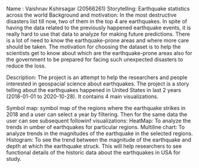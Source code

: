 Name : Vaishnav Kshirsagar (20566261)
Storytelling: Earthquake statistics across the world
Background and motivation:
In the most destructive disasters list till now, two of them in the top 4 are earthquakes. In spite of having the data related to the previously happened earthquake events, it is really hard to use that data to analyze for making future predictions. There is a lot of need to know the earthquake-prone areas and where more care should be taken. The motivation for choosing the dataset is to help the scientists get to know about which are the earthquake-prone areas also for the government to be prepared for facing such unexpected disasters to reduce the loss.

Description:
The project is an attempt to help the researchers and people interested in geospacial science about earthquakes. The project is a story telling about the earthquakes happened in United States in last 2 years (2018-01-01 to 2020-10-28). It contains 4 main visualizations.

Symbol map: symbol map of the regions where the earthquake strikes in 2018 and a user can select a year by filtering. Then for the same data the user can see subsequent followinf visualizations:
HeatMap: To analyze the trends in umber of earthquakes for particular regions.
Multiline chart: To analyze trends in the magnitudes of the earthquake in the selected regions.
Histogram: To see the trend between the magnitude of the earthquake and depth at which the earthquake struck. This will help researchers to see functional details of the historic data about the earthquakes in USA for study.